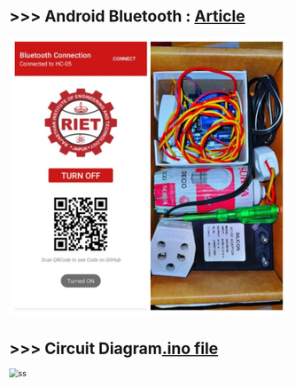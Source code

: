 
# >>> Android Bluetooth : [Article](https://medium.com/swlh/create-custom-android-app-to-control-arduino-board-using-bluetooth-ff878e998aa8)

![ss](https://github.com/imvickykumar999/Final-Year-Project/blob/main/ss.jpg?raw=true)

# >>> Circuit Diagram[.ino file](https://github.com/imvickykumar999/Home-Automation-Project/blob/ac9227a777e2eb66a1598ec237bb389cdad78b83/bluetooth_LED/bluetooth_LED.ino#L45)

![ss](https://github.com/imvickykumar999/Home-Automation-Project/blob/main/circuit%20diagram.png?raw=true)
